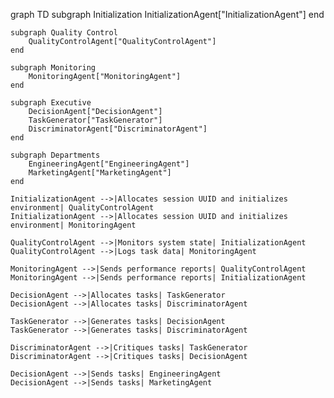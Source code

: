 graph TD
    subgraph Initialization
        InitializationAgent["InitializationAgent"]
    end

    subgraph Quality Control
        QualityControlAgent["QualityControlAgent"]
    end

    subgraph Monitoring
        MonitoringAgent["MonitoringAgent"]
    end

    subgraph Executive
        DecisionAgent["DecisionAgent"]
        TaskGenerator["TaskGenerator"]
        DiscriminatorAgent["DiscriminatorAgent"]
    end

    subgraph Departments
        EngineeringAgent["EngineeringAgent"]
        MarketingAgent["MarketingAgent"]
    end

    InitializationAgent -->|Allocates session UUID and initializes environment| QualityControlAgent
    InitializationAgent -->|Allocates session UUID and initializes environment| MonitoringAgent

    QualityControlAgent -->|Monitors system state| InitializationAgent
    QualityControlAgent -->|Logs task data| MonitoringAgent

    MonitoringAgent -->|Sends performance reports| QualityControlAgent
    MonitoringAgent -->|Sends performance reports| InitializationAgent

    DecisionAgent -->|Allocates tasks| TaskGenerator
    DecisionAgent -->|Allocates tasks| DiscriminatorAgent

    TaskGenerator -->|Generates tasks| DecisionAgent
    TaskGenerator -->|Generates tasks| DiscriminatorAgent

    DiscriminatorAgent -->|Critiques tasks| TaskGenerator
    DiscriminatorAgent -->|Critiques tasks| DecisionAgent

    DecisionAgent -->|Sends tasks| EngineeringAgent
    DecisionAgent -->|Sends tasks| MarketingAgent
